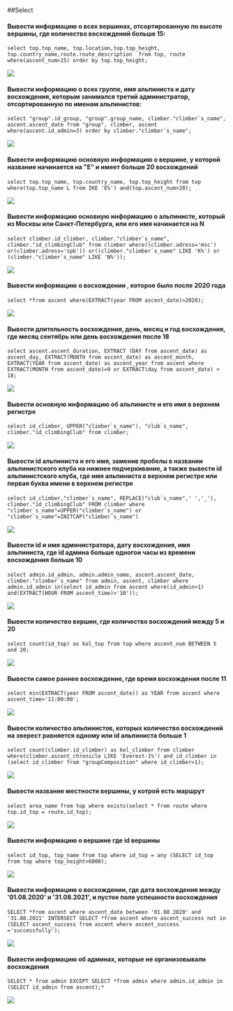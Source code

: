 ##Select
#### Вывести информацию о всех вершинах, отсортированную по высоте вершины, где количество восхождений больше 15:
```
select top.top_name, top.location,top.top_height, top.country_name,route.route_description  from top, route where(ascent_num>15) order by top.top_height;
```
![](1.png)
#### Вывести информацию о всех группе, имя альпиниста и дату восхождения, которым занимался третий администратор, отсортированную по именам альпинистов:
```
select "group".id_group, "group".group_name, climber."climber`s_name", ascent.ascent_date from "group", climber, ascent where(ascent.id_admin=3) order by climber."climber`s_name";
```
![](2.png)
#### Вывести информацию основную информацию о вершине, у которой название начинается на "E" и имеет больше 20 восхождений
```
select top.top_name, top.country_name, top.top_height from top where(top.top_name L from IKE 'E%') and(top.ascent_num>20);
```
![](3.png)
#### Вывести информацию основную информацию о альпинисте, который из Москвы или Санкт-Петербурга, или его имя начинается на N
```
select climber.id_climber, climber."climber`s_name", climber."id_climbingClub" from climber where((climber.adress='msc') or(climber.adress='spb')) or((climber."climber`s_name" LIKE 'K%') or (climber."climber`s_name" LIKE 'N%'));
```
![](4.png)
#### Вывести информацию о восхождении , которое было после 2020 года
```
select *from ascent where(EXTRACT(year FROM ascent_date)>2020);
```
![](5.png)
#### Вывести длительность восхождения, день, месяц и год восхождения, где месяц сентябрь или день восхождения после 18
```
select ascent.ascent_duration, EXTRACT (DAY from ascent_date) as ascent_day, EXTRACT(MONTH from ascent_date) as ascent_month, EXTRACT(YEAR from ascent_date) as ascent_year from ascent where EXTRACT(MONTH from ascent_date)=9 or EXTRACT(day from ascent_date) > 18;
```
![](6.png)
#### Вывести основную информацию об альпинисте и его имя в верхнем регистре
```
select id_climber, UPPER("climber`s_name"), "club`s_name", climber."id_climbingClub" from climber;
```
![](7.png)
#### Вывести id альпиниста и его имя, заменив пробелы в названии альпинистского клуба на нижнее подчеркивание, а также вывести id альпинистского клуба, где имя альпиниста в верхнем регистре или первая буква имени в верхнем регистре
```
select id_climber,"climber`s_name", REPLACE("club`s_name",' ','_'), climber."id_climbingClub" FROM climber where "climber`s_name"=UPPER("climber`s_name") or "climber`s_name"=INITCAP("climber`s_name")
```
![](8.png)

#### Вывести id и имя администратора, дату восхождения, имя альпиниста, где id админа больше одногои часы из времени восхождения больше 10 
```
select admin.id_admin, admin.admin_name, ascent.ascent_date, climber."climber`s_name" from admin, ascent, climber where admin.id_admin in(select id_admin from ascent where(id_admin>1) and(EXTRACT(HOUR FROM ascent_time)>'10'));
```
![](9.png)
#### Вывести количество вершин, где количество восхождений между 5 и 20
```
select count(id_top) as kol_top from top where ascent_num BETWEEN 5 and 20;
```
![](10.png)
#### Вывести самое раннее восхождение, где время восхождения после 11
```
select min(EXTRACT(year FROM ascent_date)) as YEAR from ascent where ascent_time>'11:00:00';
```
![](11.png)
#### Вывести количество альпинистов, которых количество восхождений на эверест равняется одному или id альпиниста больше 1
```
select count(climber.id_climber) as kol_climber from climber where(climber.ascent_chronicle LIKE 'Everest-1%') and id_climber in (select id_climber from "groupComposition" where id_climber>1);
```
![](12.png)

#### Вывести название местности вершины, у котрой есть маршрут
```
select area_name from top where exists(select * from route where top.id_top = route.id_top);
```
![](13.png)
#### Вывести информацию о вершине где id вершины
```
select id_top, top_name from top where id_top = any (SELECT id_top from top where top_height>6000);
```
![](14.png)
#### Вывести информацию о восхождении, где дата восхождения между '01.08.2020' и '31.08.2021', и пустое поле успешности восхождения
```
SELECT *from ascent where ascent_date between '01.08.2020' and '31.08.2021' INTERSECT SELECT *from ascent where ascent_success not in (SELECT ascent_success from ascent where ascent_success ='successfully');
```
![](15.png)
#### Вывести информацию об админах, которые не организовывали восхождения
```
SELECT * from admin EXCEPT SELECT *from admin where admin.id_admin in (SELECT id_admin from ascent);*
```
![](16.png)